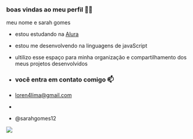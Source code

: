 ### boas vindas ao meu perfil 🖤🖤

meu nome e sarah gomes

- estou estudando na [Alura](https://www.alura.com.br)
- estou me desenvolvendo na linguagens de javaScript
- ultilizo esse espaço para minha organização e compartilhamento dos meus projetos desenvolvidos

- ### você entra em contato comigo 📫

- loren4lima@gmail.com
- 
- @sarahgomes12

![](https://media1.tenor.com/m/PFcQJ7dfZ2wAAAAd/good-morning.gif)
